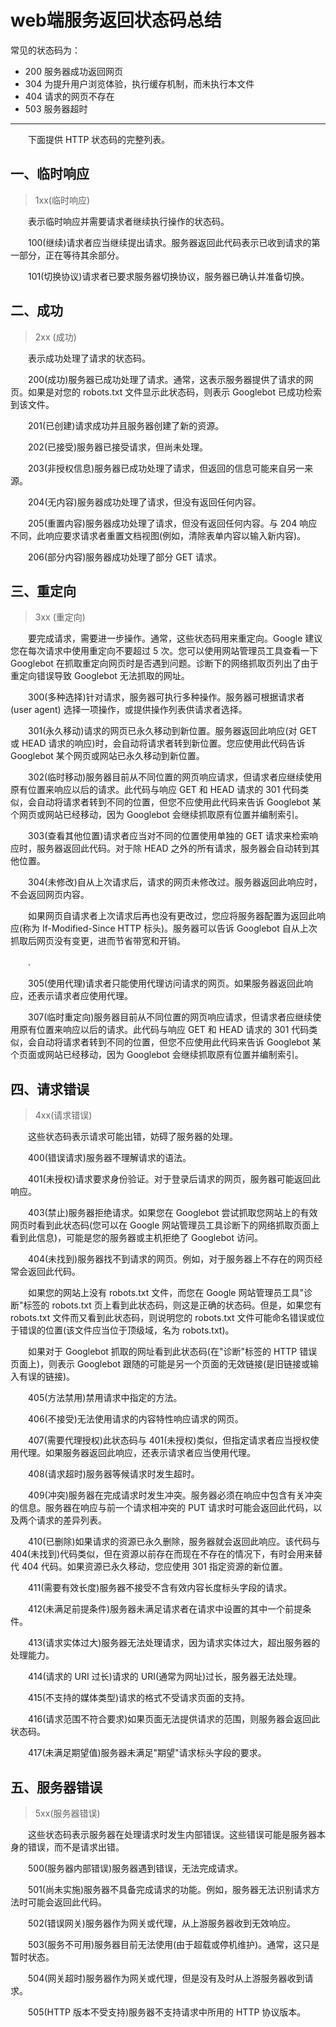  # web端服务返回状态码总结  


常见的状态码为：

- 200 服务器成功返回网页
- 304 为提升用户浏览体验，执行缓存机制，而未执行本文件
- 404 请求的网页不存在
- 503 服务器超时
 　　
----

　　下面提供 HTTP 状态码的完整列表。

## 一、临时响应　

> 1xx(临时响应)


　　表示临时响应并需要请求者继续执行操作的状态码。


　　100(继续)请求者应当继续提出请求。服务器返回此代码表示已收到请求的第一部分，正在等待其余部分。


　　101(切换协议)请求者已要求服务器切换协议，服务器已确认并准备切换。

## 二、成功


> 2xx (成功)


　　表示成功处理了请求的状态码。


　　200(成功)服务器已成功处理了请求。通常，这表示服务器提供了请求的网页。如果是对您的 robots.txt 文件显示此状态码，则表示 Googlebot 已成功检索到该文件。


　　201(已创建)请求成功并且服务器创建了新的资源。


　　202(已接受)服务器已接受请求，但尚未处理。


　　203(非授权信息)服务器已成功处理了请求，但返回的信息可能来自另一来源。


　　204(无内容)服务器成功处理了请求，但没有返回任何内容。


　　205(重置内容)服务器成功处理了请求，但没有返回任何内容。与 204 响应不同，此响应要求请求者重置文档视图(例如，清除表单内容以输入新内容)。


　　206(部分内容)服务器成功处理了部分 GET 请求。


## 三、重定向


> 3xx (重定向)


　　要完成请求，需要进一步操作。通常，这些状态码用来重定向。Google 建议您在每次请求中使用重定向不要超过 5 次。您可以使用网站管理员工具查看一下 Googlebot 在抓取重定向网页时是否遇到问题。诊断下的网络抓取页列出了由于重定向错误导致 Googlebot 无法抓取的网址。


　　300(多种选择)针对请求，服务器可执行多种操作。服务器可根据请求者 (user agent) 选择一项操作，或提供操作列表供请求者选择。


　　301(永久移动)请求的网页已永久移动到新位置。服务器返回此响应(对 GET 或 HEAD 请求的响应)时，会自动将请求者转到新位置。您应使用此代码告诉 Googlebot 某个网页或网站已永久移动到新位置。


　　302(临时移动)服务器目前从不同位置的网页响应请求，但请求者应继续使用原有位置来响应以后的请求。此代码与响应 GET 和 HEAD 请求的 301 代码类似，会自动将请求者转到不同的位置，但您不应使用此代码来告诉 Googlebot 某个网页或网站已经移动，因为 Googlebot 会继续抓取原有位置并编制索引。


　　303(查看其他位置)请求者应当对不同的位置使用单独的 GET 请求来检索响应时，服务器返回此代码。对于除 HEAD 之外的所有请求，服务器会自动转到其他位置。


　　304(未修改)自从上次请求后，请求的网页未修改过。服务器返回此响应时，不会返回网页内容。


　　如果网页自请求者上次请求后再也没有更改过，您应将服务器配置为返回此响应(称为 If-Modified-Since HTTP 标头)。服务器可以告诉 Googlebot 自从上次抓取后网页没有变更，进而节省带宽和开销。


　　.


　　305(使用代理)请求者只能使用代理访问请求的网页。如果服务器返回此响应，还表示请求者应使用代理。


　　307(临时重定向)服务器目前从不同位置的网页响应请求，但请求者应继续使用原有位置来响应以后的请求。此代码与响应 GET 和 HEAD 请求的 301 代码类似，会自动将请求者转到不同的位置，但您不应使用此代码来告诉 Googlebot 某个页面或网站已经移动，因为 Googlebot 会继续抓取原有位置并编制索引。


## 四、请求错误


> 4xx(请求错误)


　　这些状态码表示请求可能出错，妨碍了服务器的处理。


　　400(错误请求)服务器不理解请求的语法。


　　401(未授权)请求要求身份验证。对于登录后请求的网页，服务器可能返回此响应。


　　403(禁止)服务器拒绝请求。如果您在 Googlebot 尝试抓取您网站上的有效网页时看到此状态码(您可以在 Google 网站管理员工具诊断下的网络抓取页面上看到此信息)，可能是您的服务器或主机拒绝了 Googlebot 访问。


　　404(未找到)服务器找不到请求的网页。例如，对于服务器上不存在的网页经常会返回此代码。


　　如果您的网站上没有 robots.txt 文件，而您在 Google 网站管理员工具"诊断"标签的 robots.txt 页上看到此状态码，则这是正确的状态码。但是，如果您有 robots.txt 文件而又看到此状态码，则说明您的 robots.txt 文件可能命名错误或位于错误的位置(该文件应当位于顶级域，名为 robots.txt)。


　　如果对于 Googlebot 抓取的网址看到此状态码(在"诊断"标签的 HTTP 错误页面上)，则表示 Googlebot 跟随的可能是另一个页面的无效链接(是旧链接或输入有误的链接)。


　　405(方法禁用)禁用请求中指定的方法。


　　406(不接受)无法使用请求的内容特性响应请求的网页。


　　407(需要代理授权)此状态码与 401(未授权)类似，但指定请求者应当授权使用代理。如果服务器返回此响应，还表示请求者应当使用代理。


　　408(请求超时)服务器等候请求时发生超时。


　　409(冲突)服务器在完成请求时发生冲突。服务器必须在响应中包含有关冲突的信息。服务器在响应与前一个请求相冲突的 PUT 请求时可能会返回此代码，以及两个请求的差异列表。


　　410(已删除)如果请求的资源已永久删除，服务器就会返回此响应。该代码与 404(未找到)代码类似，但在资源以前存在而现在不存在的情况下，有时会用来替代 404 代码。如果资源已永久移动，您应使用 301 指定资源的新位置。


　　411(需要有效长度)服务器不接受不含有效内容长度标头字段的请求。


　　412(未满足前提条件)服务器未满足请求者在请求中设置的其中一个前提条件。


　　413(请求实体过大)服务器无法处理请求，因为请求实体过大，超出服务器的处理能力。


　　414(请求的 URI 过长)请求的 URI(通常为网址)过长，服务器无法处理。


　　415(不支持的媒体类型)请求的格式不受请求页面的支持。


　　416(请求范围不符合要求)如果页面无法提供请求的范围，则服务器会返回此状态码。


　　417(未满足期望值)服务器未满足"期望"请求标头字段的要求。

##  五、服务器错误


      
> 5xx(服务器错误)


　　这些状态码表示服务器在处理请求时发生内部错误。这些错误可能是服务器本身的错误，而不是请求出错。


　　500(服务器内部错误)服务器遇到错误，无法完成请求。


　　501(尚未实施)服务器不具备完成请求的功能。例如，服务器无法识别请求方法时可能会返回此代码。


　　502(错误网关)服务器作为网关或代理，从上游服务器收到无效响应。


　　503(服务不可用)服务器目前无法使用(由于超载或停机维护)。通常，这只是暂时状态。


　　504(网关超时)服务器作为网关或代理，但是没有及时从上游服务器收到请求。


　　505(HTTP 版本不受支持)服务器不支持请求中所用的 HTTP 协议版本。
